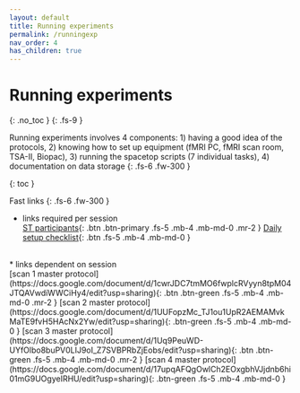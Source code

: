 ```yaml
---
layout: default
title: Running experiments
permalink: /runningexp
nav_order: 4
has_children: true
---
```


# Running experiments
{: .no_toc }
{: .fs-9 }

Running experiments involves 4 components: 1) having a good idea of the protocols, 2) knowing how to set up equipment (fMRI PC, fMRI scan room, TSA-II, Biopac), 3) running the spacetop scripts (7 individual tasks), 4) documentation on data storage
{: .fs-6 .fw-300 }


{: toc }

Fast links
{: .fs-6 .fw-300 }
* links required per session<br>
[ST participants](https://docs.google.com/document/d/1cwrJDC7tmMO6fwplcRVyyn8tpM04JTQAVwdiWWCiHy4/edit?usp=sharing){: .btn .btn-primary .fs-5 .mb-4 .mb-md-0 .mr-2 }
[Daily setup checklist](https://docs.google.com/document/d/1Xj3KeMtZRq-R_-78stY_sAlMGLKBEqkvL2FKDcMgtzc/edit?usp=sharing){: .btn .fs-5 .mb-4 .mb-md-0 }
<br>
* links dependent on session<br>
<span class="fs-3">
[scan 1 master protocol](https://docs.google.com/document/d/1cwrJDC7tmMO6fwplcRVyyn8tpM04JTQAVwdiWWCiHy4/edit?usp=sharing){: .btn .btn-green .fs-5 .mb-4 .mb-md-0 .mr-2 }
</span>
<span class="fs-3">
[scan 2 master protocol](https://docs.google.com/document/d/1UUFopzMc_TJ1ou1UpR2AEMAMvkMaTE9fvH5HAcNx2Yw/edit?usp=sharing){: .btn-green .fs-5 .mb-4 .mb-md-0 }
</span>
<span class="fs-3">
[scan 3 master protocol](https://docs.google.com/document/d/1Uq9PeuWD-UYfOlbo8buPV0LIJ9oI_Z7SVBPRbZjEobs/edit?usp=sharing){: .btn .btn-green .fs-5 .mb-4 .mb-md-0 .mr-2 }
</span>
<span class="fs-3">
[scan 4 master protocol](https://docs.google.com/document/d/17upqAFQgOwlCh2EOxgbhVJjdnb6hi01mG9UOgyeIRHU/edit?usp=sharing){: .btn-green .fs-5 .mb-4 .mb-md-0 }
</span>
<!-- <span class="fs-3">
[Tiny button](http://example.com/){: .btn }
</span> -->
